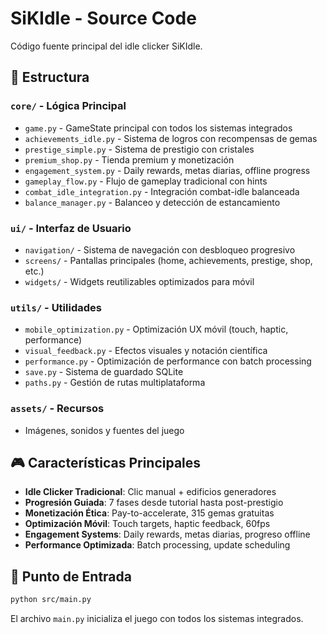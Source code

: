 # SiKIdle - Source Code

Código fuente principal del idle clicker SiKIdle.

## 📁 Estructura

### `core/` - Lógica Principal
- `game.py` - GameState principal con todos los sistemas integrados
- `achievements_idle.py` - Sistema de logros con recompensas de gemas
- `prestige_simple.py` - Sistema de prestigio con cristales
- `premium_shop.py` - Tienda premium y monetización
- `engagement_system.py` - Daily rewards, metas diarias, offline progress
- `gameplay_flow.py` - Flujo de gameplay tradicional con hints
- `combat_idle_integration.py` - Integración combat-idle balanceada
- `balance_manager.py` - Balanceo y detección de estancamiento

### `ui/` - Interfaz de Usuario
- `navigation/` - Sistema de navegación con desbloqueo progresivo
- `screens/` - Pantallas principales (home, achievements, prestige, shop, etc.)
- `widgets/` - Widgets reutilizables optimizados para móvil

### `utils/` - Utilidades
- `mobile_optimization.py` - Optimización UX móvil (touch, haptic, performance)
- `visual_feedback.py` - Efectos visuales y notación científica
- `performance.py` - Optimización de performance con batch processing
- `save.py` - Sistema de guardado SQLite
- `paths.py` - Gestión de rutas multiplataforma

### `assets/` - Recursos
- Imágenes, sonidos y fuentes del juego

## 🎮 Características Principales

- **Idle Clicker Tradicional**: Clic manual + edificios generadores
- **Progresión Guiada**: 7 fases desde tutorial hasta post-prestigio
- **Monetización Ética**: Pay-to-accelerate, 315 gemas gratuitas
- **Optimización Móvil**: Touch targets, haptic feedback, 60fps
- **Engagement Systems**: Daily rewards, metas diarias, progreso offline
- **Performance Optimizada**: Batch processing, update scheduling

## 🚀 Punto de Entrada

```bash
python src/main.py
```

El archivo `main.py` inicializa el juego con todos los sistemas integrados.